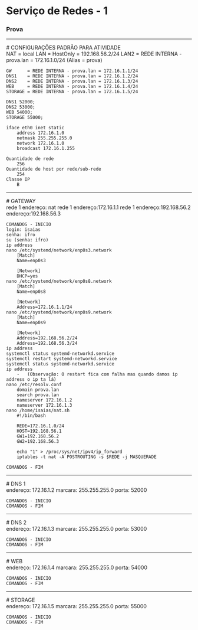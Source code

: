 # Serviço de Redes - 1
<h3>Prova</h3>
<hr>
# CONFIGURAÇÕES PADRÃO PARA ATIVIDADE<br/>
	NAT = local
	LAN = HostOnly = 192.168.56.2/24
	LAN2 = REDE INTERNA - prova.lan = 172.16.1.0/24 (Alias = prova)

	GW      = REDE INTERNA - prova.lan = 172.16.1.1/24
	DNS1    = REDE INTERNA - prova.lan = 172.16.1.2/24
	DNS2    = REDE INTERNA - prova.lan = 172.16.1.3/24
	WEB     = REDE INTERNA - prova.lan = 172.16.1.4/24
	STORAGE = REDE INTERNA - prova.lan = 172.16.1.5/24

	DNS1 52000;
	DNS2 53000;
	WEB 54000;
	STORAGE 55000;
	
	iface eth0 inet static
   		address 172.16.1.0
   		netmask 255.255.255.0 
   		network 172.16.1.0
   		broadcast 172.16.1.255
	
	Quantidade de rede
		256
	Quantidade de host por rede/sub-rede
		254
	Classe IP
		B
<hr>
# GATEWAY<br/>	
	rede 1
	endereço: nat
	rede 1
	endereço:172.16.1.1
	rede 1
	endereço:192.168.56.2
	endereço:192.168.56.3
	
	COMANDOS - INICIO
	login: isaias
	senha: ifro
	su (senha: ifro)
	ip address
	nano /etc/systemd/network/enp0s3.network
		[Match]
		Name=enp0s3
		
		[Network]
		DHCP=yes
	nano /etc/systemd/network/enp0s8.network
		[Match]
		Name=enp0s8

		[Network]
		Address=172.16.1.1/24
	nano /etc/systemd/network/enp0s9.network
		[Match]
		Name=enp0s9

		[Network]
		Address=192.168.56.2/24
		Address=192.168.56.3/24
	ip address
	systemctl status systemd-networkd.service
	systemctl restart systemd-networkd.service
	systemctl status systemd-networkd.service
	ip address
		-	(Observação: O restart fica com falha mas quando damos ip address o ip ta lá)
	nano /etc/resolv.conf
		domain prova.lan
		search prova.lan
		nameserver 172.16.1.2
		nameserver 172.16.1.3
	nano /home/isaias/nat.sh
		#!/bin/bash

		REDE=172.16.1.0/24
		HOST=192.168.56.1
		GW1=192.168.56.2
		GW2=192.168.56.3
		
		echo "1" > /proc/sys/net/ipv4/ip_forward
		iptables -t nat -A POSTROUTING -s $REDE -j MASQUERADE	
	
	COMANDOS - FIM
<hr>
# DNS 1<br/>
	endereço: 172.16.1.2
	marcara: 255.255.255.0
	porta: 52000
	
	COMANDOS - INICIO
	COMANDOS - FIM
<hr>
# DNS 2<br/>
	endereço: 172.16.1.3
	marcara: 255.255.255.0
	porta: 53000
	
	COMANDOS - INICIO
	COMANDOS - FIM
<hr>
# WEB<br/>
	endereço: 172.16.1.4
	marcara: 255.255.255.0
	porta: 54000
	
	COMANDOS - INICIO
	COMANDOS - FIM
<hr>
# STORAGE<br/>
	endereço: 172.16.1.5
	marcara: 255.255.255.0
	porta: 55000
	
	COMANDOS - INICIO
	COMANDOS - FIM
